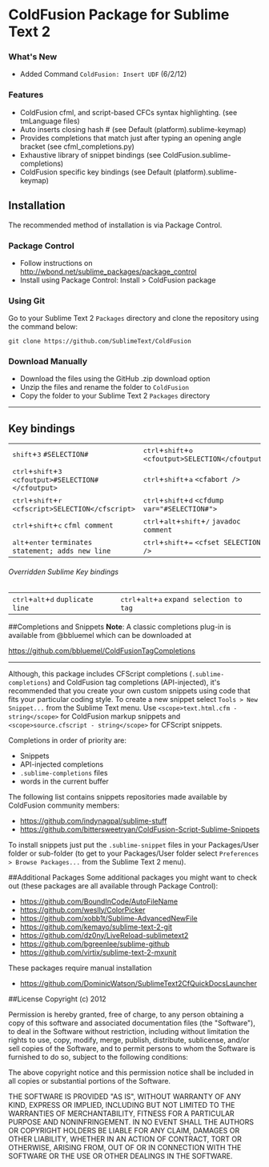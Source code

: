 # ColdFusion Package for Sublime Text 2

### What's New
* Added Command ```ColdFusion: Insert UDF``` (6/2/12)

### Features

* ColdFusion cfml, and script-based CFCs syntax highlighting. (see tmLanguage files)
* Auto inserts closing hash # (see Default (platform).sublime-keymap)
* Provides completions that match just after typing an opening angle bracket (see cfml_completions.py)
* Exhaustive library of snippet bindings (see ColdFusion.sublime-completions)
* ColdFusion specific key bindings (see Default (platform).sublime-keymap)

## Installation

The recommended method of installation is via Package Control.

### Package Control

* Follow instructions on http://wbond.net/sublime_packages/package_control
* Install using Package Control: Install > ColdFusion package

### Using Git

Go to your Sublime Text 2 `Packages` directory and clone the repository using the command below:

    git clone https://github.com/SublimeText/ColdFusion

### Download Manually

* Download the files using the GitHub .zip download option
* Unzip the files and rename the folder to `ColdFusion`
* Copy the folder to your Sublime Text 2 `Packages` directory

- - -

## Key bindings

<table>
    <tr>
        <td>
<kbd>shift</kbd>+<kbd>3</kbd> <code>#SELECTION#</code>
        </td>
        <td>
<kbd>ctrl</kbd>+<kbd>shift</kbd>+<kbd>o</kbd> <code>&lt;cfoutput&gt;SELECTION&lt;/cfoutput&gt;</code>
        </td>
    </tr>
    <tr>
        <td>
<kbd>ctrl</kbd>+<kbd>shift</kbd>+<kbd>3</kbd> <code>&lt;cfoutput&gt;#SELECTION#&lt;/cfoutput&gt;</code>
        </td>
        <td>
<kbd>ctrl</kbd>+<kbd>shift</kbd>+<kbd>a</kbd> <code>&lt;cfabort /&gt;</code>
        </td>
    </tr>
    <tr>
        <td>
<kbd>ctrl</kbd>+<kbd>shift</kbd>+<kbd>r</kbd> <code>&lt;cfscript&gt;SELECTION&lt;/cfscript&gt;</code>
        </td>
        <td>
<kbd>ctrl</kbd>+<kbd>shift</kbd>+<kbd>d</kbd> <code>&lt;cfdump var=&quot;#SELECTION#&quot;&gt;</code>
        </td>
    </tr>
    <tr>
        <td>
<kbd>ctrl</kbd>+<kbd>shift</kbd>+<kbd>c</kbd> <code>cfml comment</code>
        </td>
        <td>
<kbd>ctrl</kbd>+<kbd>alt</kbd>+<kbd>shift</kbd>+<kbd>/</kbd> <code>javadoc comment</code>
        </td>
    </tr>
    <tr>
        <td>
<kbd>alt</kbd>+<kbd>enter</kbd> <code>terminates statement; adds new line</code>
        </td>
        <td>
<kbd>ctrl</kbd>+<kbd>shift</kbd>+<kbd>=</kbd> <code>&lt;cfset SELECTION /&gt;</code>
        </td>
    </tr>
</table>

###### Overridden Sublime Key bindings

<table>
    <tr>
        <td>
<kbd>ctrl</kbd>+<kbd>alt</kbd>+<kbd>d</kbd> <code>duplicate line</code>
        </td>
        <td>
<kbd>ctrl</kbd>+<kbd>alt</kbd>+<kbd>a</kbd> <code>expand selection to tag</code>
        </td>
    </tr>
</table>

##Completions and Snippets
**Note**: A classic completions plug-in is available from @bbluemel which can be downloaded at

https://github.com/bbluemel/ColdFusionTagCompletions
***
Although, this package includes CFScript completions (```.sublime-completions```) and ColdFusion tag completions (API-injected), it's recommended that you create your own custom snippets using code that fits your particular coding style.
To create a new snippet select ```Tools > New Snippet...``` from the Sublime Text menu.
Use ```<scope>text.html.cfm - string</scope>``` for ColdFusion markup snippets and ```<scope>source.cfscript - string</scope>``` for CFScript snippets.

Completions in order of priority are:
* Snippets
* API-injected completions
* ```.sublime-completions``` files
* words in the current buffer

The following list contains snippets repositories made available by ColdFusion community members:

* https://github.com/indynagpal/sublime-stuff
* https://github.com/bittersweetryan/ColdFusion-Script-Sublime-Snippets

To install snippets just put the ```.sublime-snippet``` files in your Packages/User folder or sub-folder (to get to your Packages/User folder select ```Preferences > Browse Packages...``` from the Sublime Text 2 menu).

##Additional Packages
Some additional packages you might want to check out (these packages are all available through Package Control):

* https://github.com/BoundInCode/AutoFileName
* https://github.com/weslly/ColorPicker
* https://github.com/xobb1t/Sublime-AdvancedNewFile
* https://github.com/kemayo/sublime-text-2-git
* https://github.com/dz0ny/LiveReload-sublimetext2
* https://github.com/bgreenlee/sublime-github
* https://github.com/virtix/sublime-text-2-mxunit

These packages require manual installation

* https://github.com/DominicWatson/SublimeText2CfQuickDocsLauncher

##License
Copyright (c) 2012

Permission is hereby granted, free of charge, to any person obtaining a copy of this software and associated documentation files (the "Software"), to deal in the Software without restriction, including without limitation the rights to use, copy, modify, merge, publish, distribute, sublicense, and/or sell copies of the Software, and to permit persons to whom the Software is furnished to do so, subject to the following conditions:

The above copyright notice and this permission notice shall be included in all copies or substantial portions of the Software.

THE SOFTWARE IS PROVIDED "AS IS", WITHOUT WARRANTY OF ANY KIND, EXPRESS OR IMPLIED, INCLUDING BUT NOT LIMITED TO THE WARRANTIES OF MERCHANTABILITY, FITNESS FOR A PARTICULAR PURPOSE AND NONINFRINGEMENT. IN NO EVENT SHALL THE AUTHORS OR COPYRIGHT HOLDERS BE LIABLE FOR ANY CLAIM, DAMAGES OR OTHER LIABILITY, WHETHER IN AN ACTION OF CONTRACT, TORT OR OTHERWISE, ARISING FROM, OUT OF OR IN CONNECTION WITH THE SOFTWARE OR THE USE OR OTHER DEALINGS IN THE SOFTWARE.
